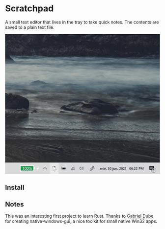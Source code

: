 # Scratchpad

A small text editor that lives in the tray to take quick notes. The
contents are saved to a plain text file.

![](screenshots/scratchpad.gif)

## Install



## Notes

This was an interesting first project to learn Rust. Thanks to [Gabriel Dube](https://github.com/gabdube) for creating native-windows-gui, a nice toolkit for small native Win32 apps.